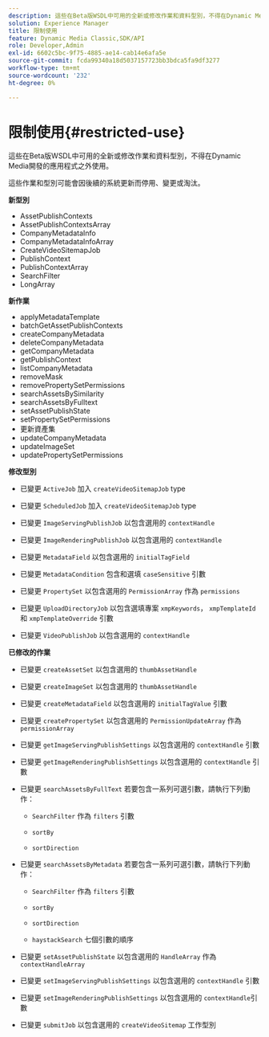 ```yaml
---
description: 這些在Beta版WSDL中可用的全新或修改作業和資料型別，不得在Dynamic Media開發的應用程式之外使用。
solution: Experience Manager
title: 限制使用
feature: Dynamic Media Classic,SDK/API
role: Developer,Admin
exl-id: 6602c5bc-9f75-4885-ae14-cab14e6afa5e
source-git-commit: fcda99340a18d5037157723bb3bdca5fa9df3277
workflow-type: tm+mt
source-wordcount: '232'
ht-degree: 0%

---
```


# 限制使用{#restricted-use}

這些在Beta版WSDL中可用的全新或修改作業和資料型別，不得在Dynamic Media開發的應用程式之外使用。

這些作業和型別可能會因後續的系統更新而停用、變更或淘汰。

**新型別**

* AssetPublishContexts
* AssetPublishContextsArray
* CompanyMetadataInfo
* CompanyMetadataInfoArray
* CreateVideoSitemapJob
* PublishContext
* PublishContextArray
* SearchFilter
* LongArray

**新作業**

* applyMetadataTemplate
* batchGetAssetPublishContexts
* createCompanyMetadata
* deleteCompanyMetadata
* getCompanyMetadata
* getPublishContext
* listCompanyMetadata
* removeMask
* removePropertySetPermissions
* searchAssetsBySimilarity
* searchAssetsByFulltext
* setAssetPublishState
* setPropertySetPermissions
* 更新資產集
* updateCompanyMetadata
* updateImageSet
* updatePropertySetPermissions

**修改型別**

* 已變更 `ActiveJob` 加入 `createVideoSitemapJob` type

* 已變更 `ScheduledJob` 加入 `createVideoSitemapJob` type

* 已變更 `ImageServingPublishJob` 以包含選用的 `contextHandle`

* 已變更 `ImageRenderingPublishJob` 以包含選用的 `contextHandle`

* 已變更 `MetadataField` 以包含選用的 `initialTagField`

* 已變更 `MetadataCondition` 包含和選填 `caseSensitive` 引數

* 已變更 `PropertySet` 以包含選用的 `PermissionArray` 作為 `permissions`

* 已變更 `UploadDirectoryJob` 以包含選填專案 `xmpKeywords`， `xmpTemplateId` 和 `xmpTemplateOverride` 引數

* 已變更 `VideoPublishJob` 以包含選用的 `contextHandle`

**已修改的作業**

* 已變更 `createAssetSet` 以包含選用的 `thumbAssetHandle`

* 已變更 `createImageSet` 以包含選用的 `thumbAssetHandle`

* 已變更 `createMetadataField` 以包含選用的 `initialTagValue` 引數

* 已變更 `createPropertySet` 以包含選用的 `PermissionUpdateArray` 作為 `permissionArray`

* 已變更 `getImageServingPublishSettings` 以包含選用的 `contextHandle` 引數

* 已變更 `getImageRenderingPublishSettings` 以包含選用的 `contextHandle` 引數

* 已變更 `searchAssetsByFullText` 若要包含一系列可選引數，請執行下列動作：

   * `SearchFilter` 作為 `filters` 引數

   * `sortBy`
   * `sortDirection`

* 已變更 `searchAssetsByMetadata` 若要包含一系列可選引數，請執行下列動作：

   * `SearchFilter` 作為 `filters` 引數

   * `sortBy`
   * `sortDirection`
   * `haystackSearch` 七個引數的順序

* 已變更 `setAssetPublishState` 以包含選用的 `HandleArray` 作為 `contextHandleArray`

* 已變更 `setImageServingPublishSettings` 以包含選用的 `contextHandle` 引數

* 已變更 `setImageRenderingPublishSettings` 以包含選用的 `contextHandle`引數

* 已變更 `submitJob` 以包含選用的 `createVideoSitemap` 工作型別
